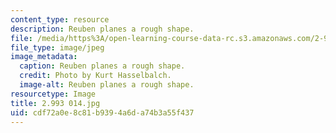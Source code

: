 ```yaml
---
content_type: resource
description: Reuben planes a rough shape.
file: /media/https%3A/open-learning-course-data-rc.s3.amazonaws.com/2-993-special-topics-in-mechanical-engineering-the-art-and-science-of-boat-design-january-iap-2007/cdf72a0e8c81b9394a6da74b3a55f437_2993014.jpg
file_type: image/jpeg
image_metadata:
  caption: Reuben planes a rough shape.
  credit: Photo by Kurt Hasselbalch.
  image-alt: Reuben planes a rough shape.
resourcetype: Image
title: 2.993 014.jpg
uid: cdf72a0e-8c81-b939-4a6d-a74b3a55f437
---
```

